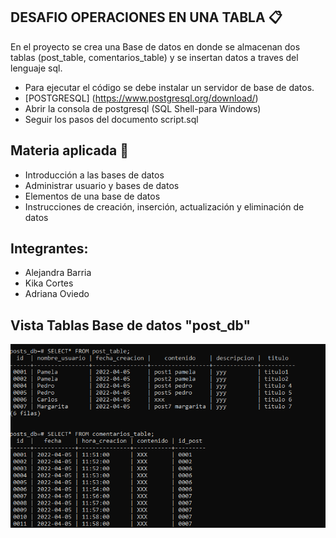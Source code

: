 ## DESAFIO OPERACIONES EN UNA TABLA 📋
En el proyecto se crea una Base de datos en donde se almacenan dos tablas (post_table, comentarios_table) y se insertan datos a traves del lenguaje sql.

- Para ejecutar el código se debe instalar un servidor de base de datos.
- [POSTGRESQL] (https://www.postgresql.org/download/)
- Abrir la consola de postgresql (SQL Shell-para Windows)
- Seguir los pasos del documento script.sql

## Materia aplicada 📝
- Introducción a las bases de datos
- Administrar usuario y bases de datos
- Elementos de una base de datos
- Instrucciones de creación, inserción, actualización y eliminación de datos

## Integrantes:
- Alejandra Barria
- Kika Cortes
- Adriana Oviedo 

## Vista Tablas Base de datos "post_db"
![](https://github.com/AdrianaOL/operaciones_tabla/blob/main/img/Captura.PNG)

